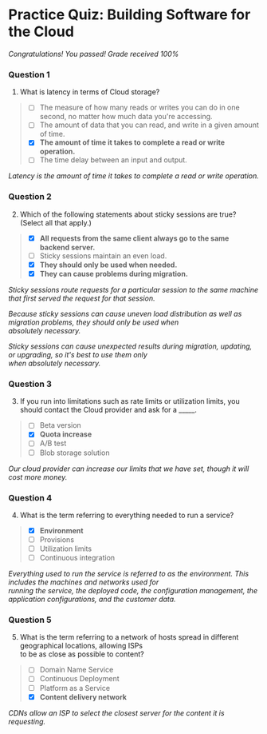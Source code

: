 # Practice Quiz:  Building Software for the Cloud

*Congratulations! You passed! Grade received 100%*

### Question 1

1. What is latency in terms of Cloud storage?

> - [ ] The measure of how many reads or writes you can do in one second, no matter how much data you're accessing.
> - [ ] The amount of data that you can read, and write in a given amount of time.
> - [x] **The amount of time it takes to complete a read or write operation.**
> - [ ] The time delay between an input and output.

*Latency is the amount of time it takes to complete a read or write operation.*

### Question 2

2. Which of the following statements about sticky sessions are true? (Select all that apply.)

> - [x] **All requests from the same client always go to the same backend server.**
> - [ ] Sticky sessions maintain an even load.
> - [x] **They should only be used when needed.**
> - [x] **They can cause problems during migration.**

*Sticky sessions route requests for a particular session to the same machine that first served the request for that session.*

*Because sticky sessions can cause uneven load distribution as well as migration problems, they should only be used when*\
*absolutely necessary.*

*Sticky sessions can cause unexpected results during migration, updating, or upgrading, so it's best to use them only*\
*when absolutely necessary.*

### Question 3

3. If you run into limitations such as rate limits or utilization limits, you should contact the Cloud provider and ask for a _____.

> - [ ] Beta version
> - [x] **Quota increase**
> - [ ] A/B test
> - [ ] Blob storage solution

*Our cloud provider can increase our limits that we have set, though it will cost more money.*

### Question 4

4. What is the term referring to everything needed to run a service?

> - [x] **Environment**
> - [ ] Provisions
> - [ ] Utilization limits
> - [ ] Continuous integration

*Everything used to run the service is referred to as the environment. This includes the machines and networks used for*\
*running the service, the deployed code, the configuration management, the application configurations, and the customer data.*

### Question 5

5. What is the term referring to a network of hosts spread in different geographical locations, allowing ISPs\
 to be as close as possible to content?

> - [ ] Domain Name Service
> - [ ] Continuous Deployment
> - [ ] Platform as a Service
> - [x] **Content delivery network**

*CDNs allow an ISP to select the closest server for the content it is requesting.*
